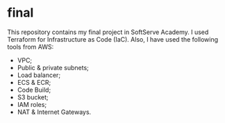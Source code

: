 # final

This repository contains my final project in SoftServe Academy. 
I used Terraform for Infrastructure as Code (IaC).
Also, I have used the following tools from AWS:
  - VPC;
  - Public & private subnets;
  - Load balancer;
  - ECS & ECR;
  - Code Build;
  - S3 bucket;
  - IAM roles;
  - NAT & Internet Gateways.
